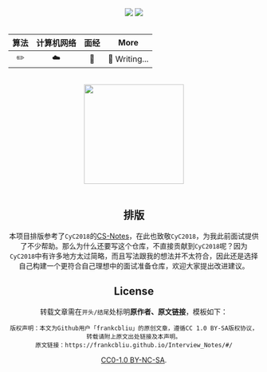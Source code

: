 <div align="center">
    <a href="https://frankcbliu.github.io/Interview_Notes"> <img src="https://badgen.net/badge/Interview_Notes/%E5%9C%A8%E7%BA%BF%E9%98%85%E8%AF%BB?icon=chrome&color=fe7d37"></a>
    <a href="#微信公众号"> <img src="https://badgen.net/badge/%E5%85%AC%E4%BC%97%E5%8F%B7/%E7%BC%96%E7%A8%8B%E5%85%85%E7%94%B5%E5%AE%9D?icon=rss&color=fe7d37"></a>
</div>
<br>



<div align="center">
    <table>
      <thead>
        <tr>
          <th align="center">算法</th>
          <th align="center">计算机网络</th>
          <th align="center">面经</th>
          <th align="center">More</th>
        </tr>
      </thead>
      <tbody>
        <tr>
          <td align="center">
            <g-emoji class="g-emoji" alias="pencil2"
              fallback-src="https://github.githubassets.com/images/icons/emoji/unicode/270f.png">✏️</g-emoji>
          </td>
          <td align="center">
            <g-emoji class="g-emoji" alias="cloud"
              fallback-src="https://github.githubassets.com/images/icons/emoji/unicode/2601.png">☁️</g-emoji>
          </td>
          <td align="center">
            <g-emoji class="g-emoji" alias="bookmark_tabs"
              fallback-src="https://github.githubassets.com/images/icons/emoji/unicode/1f4d1.png">📑</g-emoji>
          </td>
          <td align="center">
            <g-emoji class="g-emoji" alias="memo"
              fallback-src="https://github.githubassets.com/images/icons/emoji/unicode/1f4dd.png">📝</g-emoji>
            Writing...
          </td>
        </tr>
      </tbody>
    </table>
<div>


<br>

<div align="center">
    <img src="https://s1.ax1x.com/2020/07/18/U2QjoD.png" width="200px">
</div>


<br>

## 排版

本项目排版参考了`CyC2018`的[CS-Notes](https://github.com/CyC2018/CS-Notes)，在此也致敬`CyC2018`，为我此前面试提供了不少帮助。那么为什么还要写这个仓库，不直接贡献到`CyC2018`呢？因为`CyC2018`中有许多地方太过简略，而且写法跟我的想法并不太符合，因此还是选择自己构建一个更符合自己理想中的面试准备仓库，欢迎大家提出改进建议。

## License

转载文章需在`开头/结尾`处标明**原作者、原文链接**，模板如下：

```
版权声明：本文为Github用户「frankcbliu」的原创文章，遵循CC 1.0 BY-SA版权协议，转载请附上原文出处链接及本声明。
原文链接：https://frankcbliu.github.io/Interview_Notes/#/
```

[CC0-1.0 BY-NC-SA](https://github.com/frankcbliu/Interview_Notes/blob/master/LICENSE).
